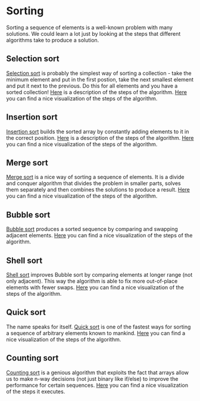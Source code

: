 # Sorting

Sorting a sequence of elements is a well-known problem with many solutions.
We could learn a lot just by looking at the steps that different algorithms
take to produce a solution.

## Selection sort

[Selection sort](http://en.wikipedia.org/wiki/Selection_sort) is probably
the simplest way of sorting a collection - take the minimum element and
put in the first postion, take the next smallest element and put it next
to the previous. Do this for all elements and you have a sorted collection!
[Here](http://courses.cs.vt.edu/~csonline/Algorithms/Lessons/SelectionSort/index.html)
is a description of the steps of the algorithm.
[Here](https://www.cs.usfca.edu/~galles/visualization/ComparisonSort.html)
you can find a nice visualization of the steps of the algorithm.

## Insertion sort

[Insertion sort](http://en.wikipedia.org/wiki/Insertion_sort) builds the
sorted array by constantly adding elements to it in the correct position.
[Here](http://courses.cs.vt.edu/csonline/Algorithms/Lessons/InsertionSort/index.html)
is a description of the steps of the algorithm.
[Here](https://www.cs.usfca.edu/~galles/visualization/ComparisonSort.html)
you can find a nice visualization of the steps of the algorithm.

## Merge sort

[Merge sort](http://en.wikipedia.org/wiki/Merge_sort) is a nice way of sorting
a sequence of elements. It is a divide and conquer algorithm that divides the
problem in smaller parts, solves them separately and then combines the solutions
to produce a result.
[Here](https://www.cs.usfca.edu/~galles/visualization/ComparisonSort.html)
you can find a nice visualization of the steps of the algorithm.

## Bubble sort

[Bubble sort](http://en.wikipedia.org/wiki/Bubble_sort) produces a sorted sequence
by comparing and swapping adjacent elements.
[Here](https://www.cs.usfca.edu/~galles/visualization/ComparisonSort.html)
you can find a nice visualization of the steps of the algorithm.

## Shell sort

[Shell sort](http://en.wikipedia.org/wiki/Shellsort) improves Bubble sort by
comparing elements at longer range (not only adjacent). This way the algorithm
is able to fix more out-of-place elements with fewer swaps.
[Here](https://www.cs.usfca.edu/~galles/visualization/ComparisonSort.html)
you can find a nice visualization of the steps of the algorithm.

## Quick sort

The name speaks for itself. [Quick sort](http://en.wikipedia.org/wiki/Quicksort)
is one of the fastest ways for sorting a sequence of arbitrary elements known to
mankind.
[Here](https://www.cs.usfca.edu/~galles/visualization/ComparisonSort.html)
you can find a nice visualization of the steps of the algorithm.

## Counting sort

[Counting sort](http://en.wikipedia.org/wiki/Counting_sort) is a genious algorithm
that exploits the fact that arrays allow us to make n-way decisions (not just binary
like if/else) to improve the performance for certain sequences.
[Here](https://www.cs.usfca.edu/~galles/visualization/CountingSort.html)
you can find a nice visualization of the steps it executes.